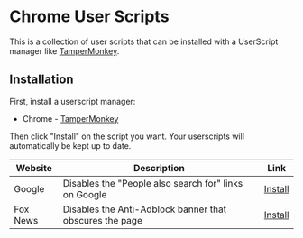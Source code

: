 # Chrome User Scripts

This is a collection of user scripts that can be installed with a UserScript manager like [TamperMonkey](https://chrome.google.com/webstore/detail/dhdgffkkebhmkfjojejmpbldmpobfkfo).

## Installation

First, install a userscript manager:
* Chrome - [TamperMonkey](https://chrome.google.com/webstore/detail/dhdgffkkebhmkfjojejmpbldmpobfkfo)

Then click "Install" on the script you want. Your userscripts will automatically be kept up to date.

| Website  | Description                                             | Link                                                                                              |
|----------|---------------------------------------------------------|---------------------------------------------------------------------------------------------------|
| Google   | Disables the "People also search for" links on Google   | [Install](https://github.com/hershal/chrome-user-scripts/raw/master/google-no-suggest.user.js)    |
| Fox News | Disables the Anti-Adblock banner that obscures the page | [Install](https://github.com/hershal/chrome-user-scripts/raw/master/foxnews-anti-adblock.user.js) |

